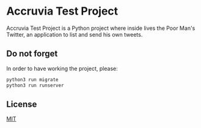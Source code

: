 # Accruvia Test Project

Accruvia Test Project is a Python project where inside lives the Poor Man's Twitter, an application to list and send his own tweets.

## Do not forget

In order to have working the project, please:

```bash
python3 run migrate
python3 run runserver
```

## License
[MIT](https://choosealicense.com/licenses/mit/)
